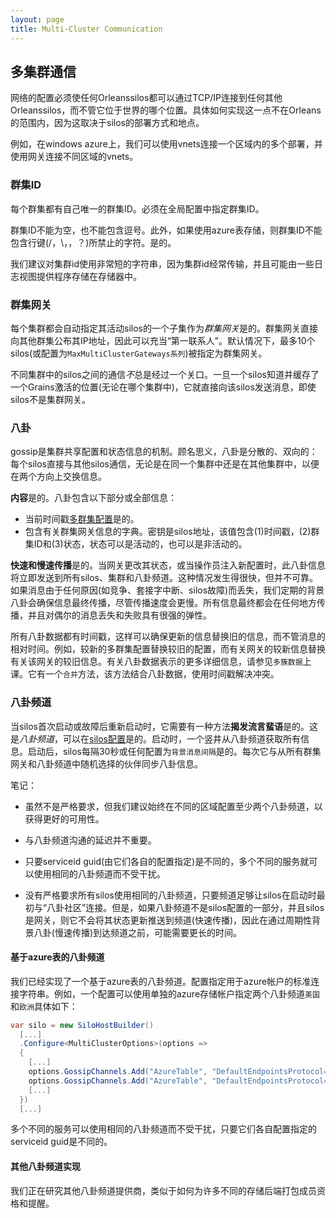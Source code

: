 ```yaml
---
layout: page
title: Multi-Cluster Communication
---
```


## 多集群通信

网络的配置必须使任何Orleanssilos都可以通过TCP/IP连接到任何其他Orleanssilos，而不管它位于世界的哪个位置。具体如何实现这一点不在Orleans的范围内，因为这取决于silos的部署方式和地点。

例如，在windows azure上，我们可以使用vnets连接一个区域内的多个部署，并使用网关连接不同区域的vnets。

### 群集ID

每个群集都有自己唯一的群集ID。必须在全局配置中指定群集ID。

群集ID不能为空，也不能包含逗号。此外，如果使用azure表存储，则群集ID不能包含行键(/，\\，，？)所禁止的字符。是的。

我们建议对集群id使用非常短的字符串，因为集群id经常传输，并且可能由一些日志视图提供程序存储在存储器中。

### 群集网关

每个集群都会自动指定其活动silos的一个子集作为*群集网关*是的。群集网关直接向其他群集公布其IP地址，因此可以充当“第一联系人”。默认情况下，最多10个silos(或配置为`MaxMultiClusterGateways系列`)被指定为群集网关。

不同集群中的silos之间的通信*不*总是经过一个关口。一旦一个silos知道并缓存了一个Grains激活的位置(无论在哪个集群中)，它就直接向该silos发送消息，即使silos不是集群网关。

### 八卦

gossip是集群共享配置和状态信息的机制。顾名思义，八卦是分散的、双向的：每个silos直接与其他silos通信，无论是在同一个集群中还是在其他集群中，以便在两个方向上交换信息。

**内容**是的。八卦包含以下部分或全部信息：

-   当前时间戳[多群集配置](MultiClusterConfiguration.md)是的。
-   包含有关群集网关信息的字典。密钥是silos地址，该值包含(1)时间戳，(2)群集ID和(3)状态，状态可以是活动的，也可以是非活动的。

**快速和慢速传播**是的。当网关更改其状态，或当操作员注入新配置时，此八卦信息将立即发送到所有silos、集群和八卦频道。这种情况发生得很快，但并不可靠。如果消息由于任何原因(如竞争、套接字中断、silos故障)而丢失，我们定期的背景八卦会确保信息最终传播，尽管传播速度会更慢。所有信息最终都会在任何地方传播，并且对偶尔的消息丢失和失败具有很强的弹性。

所有八卦数据都有时间戳，这样可以确保更新的信息替换旧的信息，而不管消息的相对时间。例如，较新的多群集配置替换较旧的配置，而有关网关的较新信息替换有关该网关的较旧信息。有关八卦数据表示的更多详细信息，请参见`多簇数据`上课。它有一个`合并`方法，该方法结合八卦数据，使用时间戳解决冲突。

### 八卦频道

当silos首次启动或故障后重新启动时，它需要有一种方法**揭发流言蜚语**是的。这是*八卦频道*，可以在[silos配置](SiloConfiguration.md)是的。启动时，一个竖井从八卦频道获取所有信息。启动后，silos每隔30秒或任何配置为`背景消息间隔`是的。每次它与从所有群集网关和八卦频道中随机选择的伙伴同步八卦信息。

笔记：

-   虽然不是严格要求，但我们建议始终在不同的区域配置至少两个八卦频道，以获得更好的可用性。

-   与八卦频道沟通的延迟并不重要。

-   只要serviceid guid(由它们各自的配置指定)是不同的，多个不同的服务就可以使用相同的八卦频道而不受干扰。

-   没有严格要求所有silos使用相同的八卦频道，只要频道足够让silos在启动时最初与“八卦社区”连接。但是，如果八卦频道不是silos配置的一部分，并且silos是网关，则它不会将其状态更新推送到频道(快速传播)，因此在通过周期性背景八卦(慢速传播)到达频道之前，可能需要更长的时间。

#### 基于azure表的八卦频道

我们已经实现了一个基于azure表的八卦频道。配置指定用于azure帐户的标准连接字符串。例如，一个配置可以使用单独的azure存储帐户指定两个八卦频道`美国`和`欧洲`具体如下：

```csharp
var silo = new SiloHostBuilder()
  [...]
  .Configure<MultiClusterOptions>(options => 
  {
    [...]
    options.GossipChannels.Add("AzureTable", "DefaultEndpointsProtocol=https;AccountName=usa;AccountKey=...");
    options.GossipChannels.Add("AzureTable", "DefaultEndpointsProtocol=https;AccountName=europe;AccountKey=...")
    [...]
  })
  [...]
```

多个不同的服务可以使用相同的八卦频道而不受干扰，只要它们各自配置指定的serviceid guid是不同的。

#### 其他八卦频道实现

我们正在研究其他八卦频道提供商，类似于如何为许多不同的存储后端打包成员资格和提醒。
